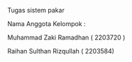 Tugas sistem pakar

Nama Anggota Kelompok :

Muhammad Zaki Ramadhan ( 2203720 )

Raihan Sulthan Rizqullah ( 2203584)
